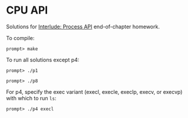 # CPU API

Solutions for [Interlude: Process API](http://pages.cs.wisc.edu/~remzi/OSTEP/cpu-api.pdf) end-of-chapter homework.

To compile:

```
prompt> make
```

To run all solutions except p4:

```
prompt> ./p1
```

```
prompt> ./p8
```

For p4, specify the exec variant (execl, execle, execlp, execv, or execvp) with which to run `ls`:

```
prompt> ./p4 execl
```
